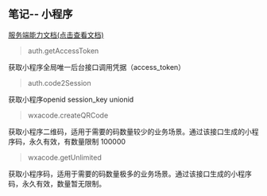 ## 笔记-- 小程序


[服务端能力文档(点击查看文档)](https://developers.weixin.qq.com/minigame/dev/api-backend/open-api/qr-code/wxacode.get.html)

> auth.getAccessToken

获取小程序全局唯一后台接口调用凭据（access_token） 

> auth.code2Session

获取小程序openid session_key unionid

> wxacode.createQRCode

获取小程序二维码，适用于需要的码数量较少的业务场景。通过该接口生成的小程序码，永久有效，有数量限制 100000

> wxacode.getUnlimited

获取小程序码，适用于需要的码数量极多的业务场景。通过该接口生成的小程序码，永久有效，数量暂无限制。

